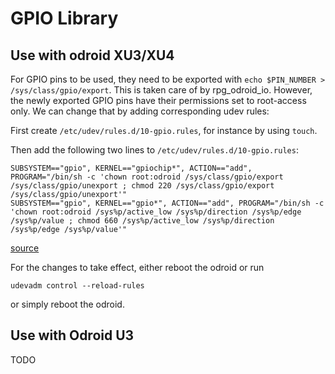 GPIO Library
============

Use with odroid XU3/XU4
-----------------------
For GPIO pins to be used, they need to be exported with `echo $PIN_NUMBER > /sys/class/gpio/export`. This is taken care of by rpg_odroid_io. However, the newly exported GPIO pins have their permissions set to root-access only. We can change that by adding
corresponding udev rules:

First create `/etc/udev/rules.d/10-gpio.rules`, for instance by using `touch`.

Then add the following two lines to `/etc/udev/rules.d/10-gpio.rules`:

```
SUBSYSTEM=="gpio", KERNEL=="gpiochip*", ACTION=="add", PROGRAM="/bin/sh -c 'chown root:odroid /sys/class/gpio/export /sys/class/gpio/unexport ; chmod 220 /sys/class/gpio/export /sys/class/gpio/unexport'"
SUBSYSTEM=="gpio", KERNEL=="gpio*", ACTION=="add", PROGRAM="/bin/sh -c 'chown root:odroid /sys%p/active_low /sys%p/direction /sys%p/edge /sys%p/value ; chmod 660 /sys%p/active_low /sys%p/direction /sys%p/edge /sys%p/value'"
```

[source](http://forum.odroid.com/viewtopic.php?f=80&t=15000)

For the changes to take effect, either reboot the odroid or run

`udevadm control --reload-rules`

or simply reboot the odroid. 


Use with Odroid U3
------------------
TODO
